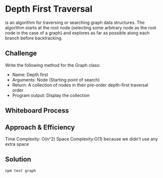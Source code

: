 
# Depth First Traversal
is an algorithm for traversing or searching graph data structures. The algorithm starts at the root node (selecting some arbitrary node as the root node in the case of a graph) and explores as far as possible along each branch before backtracking.

## Challenge
Write the following method for the Graph class:

- Name: Depth first
- Arguments: Node (Starting point of search)
- Return: A collection of nodes in their pre-order depth-first traversal order
- Program output: Display the collection
## Whiteboard Process

## Approach & Efficiency
Time Complexity: O(n^2) 
Space Complexity:O(1) because we didn't use any extra space 
## Solution
```
npm test graph
```
